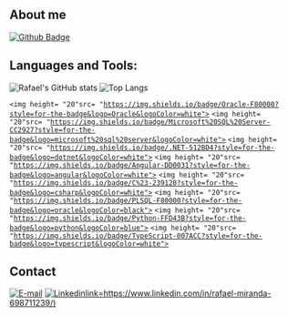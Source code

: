 ## About me
[![Github Badge](https://img.shields.io/badge/-Github-000?style=flat-square&logo=Github&logoColor=white&link=https://github.com/rafarioRafael)](https://github.com/rafarioRafael)

## Languages and Tools:
![Rafael's GitHub stats](https://github-readme-stats.vercel.app/api?username=rafarioRafael&show_icons=true&theme=radical)
![Top Langs](https://github-readme-stats.vercel.app/api/top-langs/?username=rafarioRafael&layout=compact&theme=radical)

<code><img height= "20"src= "https://img.shields.io/badge/Oracle-F80000?style=for-the-badge&logo=Oracle&logoColor=white"></code>
<code><img height= "20"src= "https://img.shields.io/badge/Microsoft%20SQL%20Server-CC2927?style=for-the-badge&logo=microsoft%20sql%20server&logoColor=white"></code>
<code><img height= "20"src= "https://img.shields.io/badge/.NET-512BD4?style=for-the-badge&logo=dotnet&logoColor=white"></code>
<code><img height= "20"src= "https://img.shields.io/badge/Angular-DD0031?style=for-the-badge&logo=angular&logoColor=white"></code>
<code><img height= "20"src= "https://img.shields.io/badge/C%23-239120?style=for-the-badge&logo=csharp&logoColor=white"></code>
<code><img height= "20"src= "https://img.shields.io/badge/PLSQL-F80000?style=for-the-badge&logo=oracle&logoColor=black"></code>
<code><img height= "20"src= "https://img.shields.io/badge/Python-FFD43B?style=for-the-badge&logo=python&logoColor=blue"></code>
<code><img height= "20"src= "https://img.shields.io/badge/TypeScript-007ACC?style=for-the-badge&logo=typescript&logoColor=white"></code>

## Contact

[![E-mail](https://img.shields.io/badge/Gmail-D14836?style=for-the-badge&logo=gmail&logoColor=white)](rafael,miranda079@gmail.com)
[![Linkedin](https://img.shields.io/badge/-LinkedIn-blue?style=flat-square&logo=Linkedin&logoColor=white&theme=dark#gh-dark-mode-only)link=https://www.linkedin.com/in/rafael-miranda-698711239/)](https://www.linkedin.com/in/rafael-miranda-698711239/)
